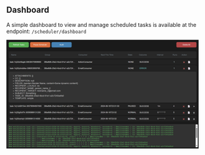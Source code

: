 ## Dashboard

A simple dashboard to view and manage scheduled tasks is available at the endpoint: `/scheduler/dashboard`

<img src="./screenshots/dashboard.jpg" width="1280" alt="dashboard">
